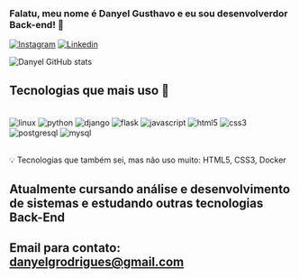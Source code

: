 ### Falatu, meu nome é Danyel Gusthavo e eu sou desenvolverdor Back-end! 🐯
[![Instagram](https://img.shields.io/badge/Instagram-6a329f?style=for-the-badge&logo=instagram&logoColor=white)](https://www.instagram.com/danyel.gusthavodev/)
[![Linkedin](https://img.shields.io/badge/LinkedIn-0077B5?style=for-the-badge&logo=linkedin&logoColor=white)](https://https://www.linkedin.com/in/danyel-rodrigues-9aa2a2285/)

![Danyel GitHub stats](https://github-readme-stats.vercel.app/api?username=Danyel5&show_icons=true&theme=tokyonight)

## Tecnologias que mais uso 🚀
<div style="display: inline_block"><br/>
  <img align="center" alt="linux" src="https://img.shields.io/badge/Linux-FCC624?style=for-the-badge&logo=linux&logoColor=black" />
  <img align="center" alt="python" src="https://img.shields.io/badge/Python-14354C?style=for-the-badge&logo=python&logoColor=white" />
  <img align="center" alt="django" src="https://img.shields.io/badge/Django-092E20?style=for-the-badge&logo=django&logoColor=white" />
  <img align="center" alt="flask" src="https://img.shields.io/badge/Flask-000000?style=for-the-badge&logo=flask&logoColor=white" />
  <img align="center" alt="javascript" src="https://img.shields.io/badge/JavaScript-323330?style=for-the-badge&logo=javascript&logoColor=F7DF1E" />
  <img align="center" alt="html5" src="https://img.shields.io/badge/HTML5-E34F26?style=for-the-badge&logo=html5&logoColor=white" />
  <img align="center" alt="css3" src="https://img.shields.io/badge/CSS3-1572B6?style=for-the-badge&logo=css3&logoColor=white" />
  <img align="center" alt="postgresql" src="https://img.shields.io/badge/PostgreSQL-316192?style=for-the-badge&logo=postgresql&logoColor=white" />
  <img align="center" alt="mysql" src="https://img.shields.io/badge/MySQL-00000F?style=for-the-badge&logo=mysql&logoColor=white" />
  

</div><br/>


💡 Tecnologias que também sei, mas não uso muito: HTML5, CSS3, Docker

## Atualmente cursando análise e desenvolvimento de sistemas e estudando outras tecnologias Back-End

## Email para contato: danyelgrodrigues@gmail.com
